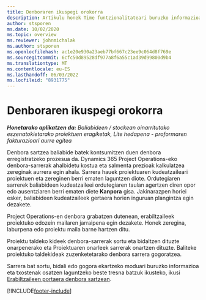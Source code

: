 ```yaml
---
title: Denboraren ikuspegi orokorra
description: Artikulu honek Time funtzionalitateari buruzko informazioa eskaintzen du Dynamics 365 Project Operations.
author: stsporen
ms.date: 10/02/2020
ms.topic: overview
ms.reviewer: johnmichalak
ms.author: stsporen
ms.openlocfilehash: ac1e20e930a23aeb77bf667c23ee9c064d8f769e
ms.sourcegitcommit: 6cfc50d89528df977a8f6a55c1ad39d99800d9b4
ms.translationtype: MT
ms.contentlocale: eu-ES
ms.lasthandoff: 06/03/2022
ms.locfileid: "8931775"
---
```

# <a name="time-overview"></a>Denboraren ikuspegi orokorra

_**Honetarako aplikatzen da:** Baliabideen / stockean oinarritutako eszenatokietarako proiektuen eragiketak, Lite hedapena - proformaren fakturazioari aurre egitea_

Denbora sartzea baliabide batek kontsumitzen duen denbora erregistratzeko prozesua da. Dynamics 365 Project Operations-eko denbora-sarrerak ahalbidetu kostua eta salmenta prezioak kalkulatzea zereginak aurrera egin ahala. Sarrera hauek proiektuaren kudeatzaileari proiektuen eta zereginen berri ematen laguntzen diote. Ordutegiaren sarrerek baliabideen kudeatzaileei ordutegiaren taulan agertzen diren opor edo ausentziaren berri ematen diete **Kanpora** gisa. Jakinarazpen horiei esker, baliabideen kudeatzaileek gertaera horien inguruan plangintza egin dezakete.

Project Operations-en denbora grabatzen dutenean, erabiltzaileek proiektuko edozein mailaren jarraipena egin dezakete. Honek zeregina, laburpena edo proiektu maila barne hartzen ditu.

Proiektu taldeko kideek denbora-sarrerak sortu eta bidaltzen dituzte onarpenerako eta Proiektuaren onarleek sarrerak onartzen dituzte. Baliteke proiektuko taldekideak zuzenketetarako denbora sarrera gogoratzea.

Sarrera bat sortu, bidali edo gogora ekartzeko moduari buruzko informazioa eta txostenak osatzen laguntzeko beste tresna batzuk ikusteko, ikusi [Erabiltzaileen portaera denbora sartzean](ui-behavior-time.md).



[!INCLUDE[footer-include](../includes/footer-banner.md)]